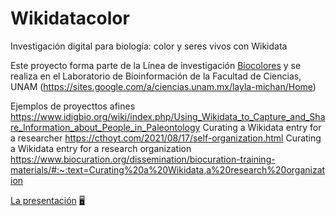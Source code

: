 # Wikidatacolor
Investigación digital para biología: color y seres vivos con Wikidata

Este proyecto forma parte de la Línea de investigación [Biocolores](https://sites.google.com/a/ciencias.unam.mx/layla-michan/hub-biocolores) y se realiza en el Laboratorio de Bioinformación de la Facultad de Ciencias, UNAM (https://sites.google.com/a/ciencias.unam.mx/layla-michan/Home)

Ejemplos de proyecttos afines
https://www.idigbio.org/wiki/index.php/Using_Wikidata_to_Capture_and_Share_Information_about_People_in_Paleontology
Curating a Wikidata entry for a researcher https://cthoyt.com/2021/08/17/self-organization.html
Curating a Wikidata entry for a research organization https://www.biocuration.org/dissemination/biocuration-training-materials/#:~:text=Curating%20a%20Wikidata,a%20research%20organization

[La presentación](https://docs.google.com/presentation/d/1ZFnAmfH58y6YWPNM8--Xipt9byOYOlUwBHhG9TXt28c/present?slide=id.p)
[🖥](https://docs.google.com/presentation/d/1ZFnAmfH58y6YWPNM8--Xipt9byOYOlUwBHhG9TXt28c/edit#slide=id.p)
